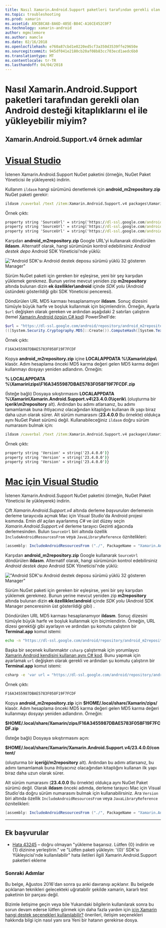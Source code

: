 ```yaml
---
title: Nasıl Xamarin.Android.Support paketleri tarafından gerekli olan Android desteği kitaplıklarını el ile yükleyebilir miyim?
ms.topic: troubleshooting
ms.prod: xamarin
ms.assetid: A9CB8CA8-8A6D-405E-B84C-A16CE452C0F7
ms.technology: xamarin-android
author: mgmclemore
ms.author: mamcle
ms.date: 02/16/2018
ms.openlocfilehash: e760a87cbd1e0220ed5cf3a350d3539ffe29650e
ms.sourcegitcommit: 945df041e2180cb20af08b83cc703ecd1aedc6b0
ms.translationtype: MT
ms.contentlocale: tr-TR
ms.lasthandoff: 04/04/2018
---
```

# <a name="how-can-i-manually-install-the-android-support-libraries-required-by-the-xamarinandroidsupport-packages"></a>Nasıl Xamarin.Android.Support paketleri tarafından gerekli olan Android desteği kitaplıklarını el ile yükleyebilir miyim?

## <a name="example-steps-for-xamarinandroidsupportv4"></a>Xamarin.Android.Support.v4 örnek adımlar 

# <a name="visual-studiotabvswin"></a>[Visual Studio](#tab/vswin)

İstenen Xamarin.Android.Support NuGet paketini (örneğin, NuGet Paket Yöneticisi ile yükleyerek) indirin.

Kullanım `ildasm` hangi sürümünü denetlemek için **android_m2repository.zip** NuGet paketi gerekir:

```cmd
ildasm /caverbal /text /item:Xamarin.Android.Support.v4 packages\Xamarin.Android.Support.v4.23.4.0.1\lib\MonoAndroid403\Xamarin.Android.Support.v4.dll | findstr SourceUrl
```
Örnek çıktı:

```cmd
property string 'SourceUrl' = string('https://dl-ssl.google.com/android/repository/android_m2repository_r32.zip')
property string 'SourceUrl' = string('https://dl-ssl.google.com/android/repository/android_m2repository_r32.zip')
property string 'SourceUrl' = string('https://dl-ssl.google.com/android/repository/android_m2repository_r32.zip')
```

Karşıdan **android\_m2repository.zip** Google URL'yi kullanarak döndürülen **ildasm**. Alternatif olarak, hangi sürümünün kontrol edebilirsiniz _Android destek depo_ Android SDK Yöneticisi'nde yüklü:

!["Android SDK'sı Android destek deposu sürümü yüklü 32 gösteren Manager"](install-android-support-library-images/sdk-extras.png)

Sürüm NuGet paketi için gereken bir eşleşirse, yeni bir şey karşıdan yüklemek gerekmez. Bunun yerine mevcut yeniden zip **m2repository** altında bulunan dizin **ek özellikler\\android** içinde _SDK yolu_ (Android üstündeki gösterildiği gibi SDK Yöneticisi penceresi).

Döndürülen URL MD5 karması hesaplanamıyor **ildasm**. Sonuç dizesini tümüyle büyük harfe ve boşluk kullanmak için biçimlendirin. Örneğin, Ayarla `$url` değişken olarak gereken ve ardından aşağıdaki 2 satırları çalıştırın (temel [Xamarin.Android özgün C# kod](https://github.com/xamarin/xamarin-android/blob/8e8a4dd90f26eb39172876cc52181b6639e20524/src/Xamarin.Android.Build.Tasks/Tasks/GetAdditionalResourcesFromAssemblies.cs#L208)) PowerShell'de:

```powershell
$url = "https://dl-ssl.google.com/android/repository/android_m2repository_r32.zip"
(([System.Security.Cryptography.MD5]::Create()).ComputeHash([System.Text.Encoding]::UTF8.GetBytes($url)) | %{ $_.ToString("X02") }) -join ""
```
Örnek çıktı:

```powershell
F16A3455987DBAE5783F058F19F7FCDF
```

Kopya **android\_m2repository.zip** içine **LOCALAPPDATA %\\Xamarin\\zips\\**  klasör. Adım hesaplama önceki MD5 karma değeri gelen MD5 karma değeri kullanmayı dosyayı yeniden adlandırın. Örneğin:

**% LOCALAPPDATA %\\Xamarin\\zips\\F16A3455987DBAE5783F058F19F7FCDF.zip**

(İsteğe bağlı) Dosyaya sıkıştırmasını **LOCALAPPDATA %\\Xamarin\\Xamarin.Android.Support.v4\\23.4.0.0\\içerik\\**  (oluşturma bir **içerik\\m2repository** alt). Ardından bu adımı atlarsanız, bu adımı tamamlamak buna ihtiyacınız olacağından kitaplığını kullanan ilk yapı biraz daha uzun olarak sürer.
Alt sürüm numarasını (**23.4.0.0** Bu örnekte) oldukça aynı NuGet Paket sürümü değil. Kullanabileceğiniz `ildasm` doğru sürüm numarasını bulmak için:

```cmd
ildasm /caverbal /text /item:Xamarin.Android.Support.v4 packages\Xamarin.Android.Support.v4.23.4.0.1\lib\MonoAndroid403\Xamarin.Android.Support.v4.dll | findstr /C:"string 'Version'"
```
Örnek çıktı:

```cmd
property string 'Version' = string('23.4.0.0')}
property string 'Version' = string('23.4.0.0')}
property string 'Version' = string('23.4.0.0')}
```

# <a name="visual-studio-for-mactabvsmac"></a>[Mac için Visual Studio](#tab/vsmac)

İstenen Xamarin.Android.Support NuGet paketini (örneğin, NuGet Paket Yöneticisi ile yükleyerek) indirin.

Çift _Xamarin.Android.Support.v4_ altında derleme _başvuruları_ derlemenin derleme tarayıcıda açmak Mac için Visual Studio'da Android projesi kısmında. Emin _dil_ açılan ayarlanmış _C#_ ve üst düzey seçin _Xamarin.Android.Support.v4_ derleme tarayıcı Gezinti ağacında derlemesinden. Bulun `SourceUrl` biri altında özellik `IncludeAndroidResourcesFrom` veya `JavaLibraryReference` öznitelikleri:

```csharp
[assembly: IncludeAndroidResourcesFrom ("./", PackageName = "Xamarin.Android.Support.v4", SourceUrl = "https://dl-ssl.google.com/android/repository/android_m2repository_r32.zip", EmbeddedArchive = "m2repository/com/android/support/support-v4/23.4.0/support-v4-23.4.0.aar", Version = "23.4.0.0")]
```

Karşıdan **android\_m2repository.zip** Google kullanarak `SourceUrl` döndürülen **ildasm**. Alternatif olarak, hangi sürümünün kontrol edebilirsiniz _Android destek depo_ Android SDK Yöneticisi'nde yüklü:

!["Android SDK'sı Android destek deposu sürümü yüklü 32 gösteren Manager"](install-android-support-library-images/sdk-extras.png)

Sürüm NuGet paketi için gereken bir eşleşirse, yeni bir şey karşıdan yüklemek gerekmez. Bunun yerine mevcut yeniden zip **m2repository** altında bulunan dizin **ek özellikler/android** içinde _SDK yolu_ (Android SDK Manager penceresinin üst gösterildiği gibi) .

Döndürülen URL MD5 karması hesaplanamıyor **ildasm**. Sonuç dizesini tümüyle büyük harfe ve boşluk kullanmak için biçimlendirin. Örneğin, URL dizesi gerektiği gibi ayarlayın ve ardından şu komutu çalıştırın bir **Terminal.app** komut istemi:

```bash
echo -n "https://dl-ssl.google.com/android/repository/android_m2repository_r32.zip" | md5 | tr '[:lower:]' '[:upper:]'
```

Başka bir seçenek kullanmaktır `csharp` çalıştırmak için yorumlayıcı [Xamarin.Android kendisini kullanan aynı C# kod](https://github.com/xamarin/xamarin-android/blob/8e8a4dd90f26eb39172876cc52181b6639e20524/src/Xamarin.Android.Build.Tasks/Tasks/GetAdditionalResourcesFromAssemblies.cs#L208).
Bunu yapmak için ayarlamak `url` değişken olarak gerekli ve ardından şu komutu çalıştırın bir **Terminal.app** komut istemi:

```bash
csharp -e 'var url = "https://dl-ssl.google.com/android/repository/android_m2repository_r32.zip"; string.Concat((System.Security.Cryptography.MD5.Create().ComputeHash(System.Text.Encoding.UTF8.GetBytes(url))).Select(b => b.ToString("X02")))'
```
Örnek çıktı:

```bash
F16A3455987DBAE5783F058F19F7FCDF
```

Kopya **android\_m2repository.zip** için **$HOME/.local/share/Xamarin/zips/** klasör. Adım hesaplama önceki MD5 karma değeri gelen MD5 karma değeri kullanmayı dosyayı yeniden adlandırın. Örneğin:

**$HOME/.local/share/Xamarin/zips/F16A3455987DBAE5783F058F19F7FCDF.zip**

(İsteğe bağlı) Dosyaya sıkıştırmasını açın: 

**$HOME/.local/share/Xamarin/Xamarin.Android.Support.v4/23.4.0.0/content/**

(oluşturma bir **içeriği/m2repository** alt). Ardından bu adımı atlarsanız, bu adımı tamamlamak buna ihtiyacınız olacağından kitaplığını kullanan ilk yapı biraz daha uzun olarak sürer.

Alt sürüm numarasını (**23.4.0.0** Bu örnekte) oldukça aynı NuGet Paket sürümü değil. Olarak **ildasm** önceki adımda, derleme tarayıcı Mac için Visual Studio'da doğru sürüm numarasını bulmak için kullanabilirsiniz. Ara `Version` biri altında özellik `IncludeAndroidResourcesFrom` veya `JavaLibraryReference` öznitelikleri:

```csharp
[assembly: IncludeAndroidResourcesFrom ("./", PackageName = "Xamarin.Android.Support.v4", SourceUrl = "https://dl-ssl.google.com/android/repository/android_m2repository_r32.zip", EmbeddedArchive = "m2repository/com/android/support/support-v4/23.4.0/support-v4-23.4.0.aar", Version = "23.4.0.0")]
```

-----


## <a name="additional-references"></a>Ek başvurular

- [Hata 43245](https://bugzilla.xamarin.com/show_bug.cgi?id=43245) – doğru olmayan "yükleme başarısız. Lütfen {0} indirin ve {1} dizinine yerleştirin." ve "Lütfen paketi yükleyin: '{0}' SDK'sı Yükleyicisi'nde kullanılabilir" hata iletileri ilgili Xamarin.Android.Support paketleri ekleme

### <a name="next-steps"></a>Sonraki Adımlar

Bu belge, Ağustos 2016'dan sonra şu anki davranışı açıklanır. Bu belgede açıklanan teknikleri gelecekteki uğratabilir şekilde xamarin, kararlı test paketinin bir parçası değil.

Bizimle iletişime geçin veya bile Yukarıdaki bilgilerin kullanılarak sonra bu sorun devam ederse lütfen görmek için daha fazla yardım için [için Xamarin hangi destek seçenekleri kullanılabilir?](~/cross-platform/troubleshooting/support-options.md) önerileri, iletişim seçenekleri hakkında bilgi için nasıl yanı sıra Yeni bir hatanın gerekirse dosya.


